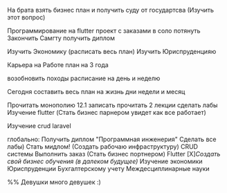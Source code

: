 На брата взять бизнес план и получить суду от государтсва (Изучить этот вопрос)

Программирование на flutter проект с заказами в соло потянуть
Закончить Самгту получить диплом

Изучить Экономику (расписать весь план)
Изучить Юриспруденцияю

Карьера на Работе план на 3 года 

возобновить походы расписание на день  и неделю

Сегодня составить весь план на жизнь дни недели и месяц

Прочитать монополию 12.1 записать 
прочитать 2 лекции
сделать лабы 
Изучение flutter (Стать бизнес парнером увидет как все работает) 

Изучение crud laravel 

глобально:
Получить диплом "Программная инженерия"
	Сделать все лабы)
Стать мидлом! (Создать рабочаю инфраструктуру)
	CRUD системы
Выполнить заказ (Стать бизнес портнером)
	Flutter
[X]*Создать свой бизнес обучения (в далеком будущее)*
	Изучение экономики
	Юриспруденции
	Бухгалтерскому учету
	Междесциплинарные науки	
	 

%% Девушки много девушек :)

